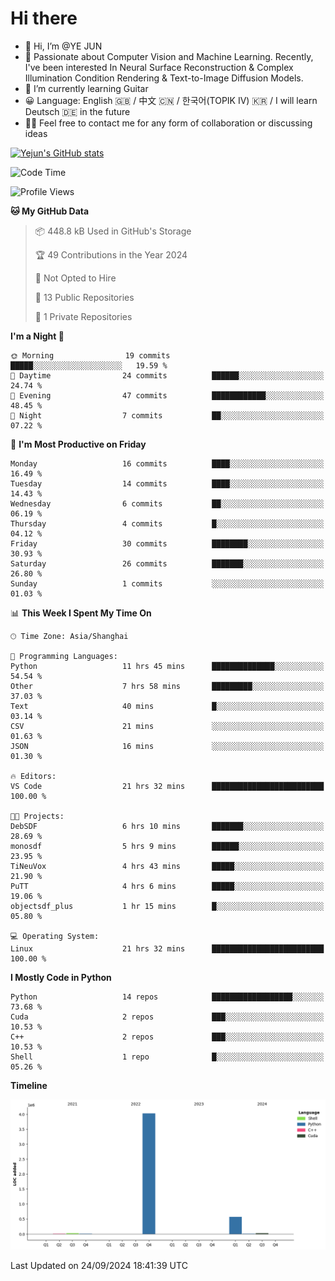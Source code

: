 # Hi there
- 👋 Hi, I’m @YE JUN
- 🔭 Passionate about Computer Vision and Machine Learning. Recently, I've been interested In Neural Surface Reconstruction & Complex Illumination Condition Rendering & Text-to-Image Diffusion Models.
- 🌱 I’m currently learning Guitar
- 😀 Language: English 🇬🇧 / 中文 🇨🇳 / 한국어(TOPIK IV) 🇰🇷 / I will learn Deutsch 🇩🇪 in the future
- 🙋‍♂️ Feel free to contact me for any form of collaboration or discussing ideas


<!-- <img height="195px" src="https://github-readme-stats.vercel.app/api?username=yejun688&count_private=true&show_icons=true&hide_rank=true&title_color=0969da&bg_color=ffffff00&text_color=57606a&disable_animations=true"><img height="195px" src="https://github-readme-stats.vercel.app/api/top-langs?username=yejun688&layout=compact&title_color=0969da&bg_color=ffffff00&text_color=57606a"> -->

[![Yejun's GitHub stats](https://github-readme-stats.vercel.app/api?username=yejun688)](https://github.com/yejun688/github-readme-stats)

<!---
yejun688/yejun688 is a ✨ special ✨ repository because its `README.md` (this file) appears on your GitHub profile.
You can click the Preview link to take a look at your changes.
--->

<!--START_SECTION:waka-->
![Code Time](http://img.shields.io/badge/Code%20Time-285%20hrs%2047%20mins-blue)

![Profile Views](http://img.shields.io/badge/Profile%20Views-9-blue)

**🐱 My GitHub Data** 

> 📦 448.8 kB Used in GitHub's Storage 
 > 
> 🏆 49 Contributions in the Year 2024
 > 
> 🚫 Not Opted to Hire
 > 
> 📜 13 Public Repositories 
 > 
> 🔑 1 Private Repositories 
 > 
**I'm a Night 🦉** 

```text
🌞 Morning                19 commits          █████░░░░░░░░░░░░░░░░░░░░   19.59 % 
🌆 Daytime                24 commits          ██████░░░░░░░░░░░░░░░░░░░   24.74 % 
🌃 Evening                47 commits          ████████████░░░░░░░░░░░░░   48.45 % 
🌙 Night                  7 commits           ██░░░░░░░░░░░░░░░░░░░░░░░   07.22 % 
```
📅 **I'm Most Productive on Friday** 

```text
Monday                   16 commits          ████░░░░░░░░░░░░░░░░░░░░░   16.49 % 
Tuesday                  14 commits          ████░░░░░░░░░░░░░░░░░░░░░   14.43 % 
Wednesday                6 commits           ██░░░░░░░░░░░░░░░░░░░░░░░   06.19 % 
Thursday                 4 commits           █░░░░░░░░░░░░░░░░░░░░░░░░   04.12 % 
Friday                   30 commits          ████████░░░░░░░░░░░░░░░░░   30.93 % 
Saturday                 26 commits          ███████░░░░░░░░░░░░░░░░░░   26.80 % 
Sunday                   1 commits           ░░░░░░░░░░░░░░░░░░░░░░░░░   01.03 % 
```


📊 **This Week I Spent My Time On** 

```text
🕑︎ Time Zone: Asia/Shanghai

💬 Programming Languages: 
Python                   11 hrs 45 mins      ██████████████░░░░░░░░░░░   54.54 % 
Other                    7 hrs 58 mins       █████████░░░░░░░░░░░░░░░░   37.03 % 
Text                     40 mins             █░░░░░░░░░░░░░░░░░░░░░░░░   03.14 % 
CSV                      21 mins             ░░░░░░░░░░░░░░░░░░░░░░░░░   01.63 % 
JSON                     16 mins             ░░░░░░░░░░░░░░░░░░░░░░░░░   01.30 % 

🔥 Editors: 
VS Code                  21 hrs 32 mins      █████████████████████████   100.00 % 

🐱‍💻 Projects: 
DebSDF                   6 hrs 10 mins       ███████░░░░░░░░░░░░░░░░░░   28.69 % 
monosdf                  5 hrs 9 mins        ██████░░░░░░░░░░░░░░░░░░░   23.95 % 
TiNeuVox                 4 hrs 43 mins       █████░░░░░░░░░░░░░░░░░░░░   21.90 % 
PuTT                     4 hrs 6 mins        █████░░░░░░░░░░░░░░░░░░░░   19.06 % 
objectsdf_plus           1 hr 15 mins        █░░░░░░░░░░░░░░░░░░░░░░░░   05.80 % 

💻 Operating System: 
Linux                    21 hrs 32 mins      █████████████████████████   100.00 % 
```

**I Mostly Code in Python** 

```text
Python                   14 repos            ██████████████████░░░░░░░   73.68 % 
Cuda                     2 repos             ███░░░░░░░░░░░░░░░░░░░░░░   10.53 % 
C++                      2 repos             ███░░░░░░░░░░░░░░░░░░░░░░   10.53 % 
Shell                    1 repo              █░░░░░░░░░░░░░░░░░░░░░░░░   05.26 % 
```



**Timeline**

![Lines of Code chart](https://raw.githubusercontent.com/yejun688/yejun688/main/assets/bar_graph.png)


 Last Updated on 24/09/2024 18:41:39 UTC
<!--END_SECTION:waka-->
